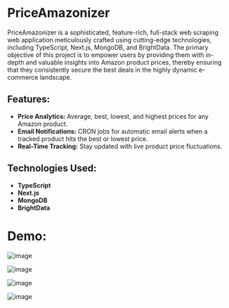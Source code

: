 # PriceAmazonizer 

PriceAmazonizer is a sophisticated, feature-rich, full-stack web scraping web application meticulously crafted using cutting-edge technologies, including TypeScript, Next.js, MongoDB, and BrightData. The primary objective of this project is to empower users by providing them with in-depth and valuable insights into Amazon product prices, thereby ensuring that they consistently secure the best deals in the highly dynamic e-commerce landscape.

## Features:

- **Price Analytics:** Average, best, lowest, and highest prices for any Amazon product.
- **Email Notifications:** CRON jobs for automatic email alerts when a tracked product hits the best or lowest price.
- **Real-Time Tracking:** Stay updated with live product price fluctuations.

## Technologies Used:

- **TypeScript**
- **Next.js**
- **MongoDB**
- **BrightData**

# Demo:

![image](https://github.com/SurajPratap10/priceamazonizer/assets/92919173/55fceca1-9ad7-408a-87ff-0ce174a80744)

![image](https://github.com/SurajPratap10/priceamazonizer/assets/92919173/c68ce0e6-286f-42ff-a160-0a3a21c218e3)

![image](https://github.com/SurajPratap10/priceamazonizer/assets/92919173/ee20a4a3-37b4-4642-8538-5de2304f8b9e)

![image](https://github.com/SurajPratap10/priceamazonizer/assets/92919173/585e5165-0181-4937-b811-611263995901)

